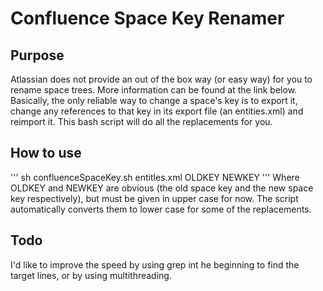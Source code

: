 # Confluence Space Key Renamer 
## Purpose
Atlassian does not provide an out of the box way (or easy way) for you to rename space trees. More information can be found at the link below. Basically, the only reliable way to change a space's key is to export it, change any references to that key in its export file (an entities.xml) and reimport it. This bash script will do all the replacements for you.
## How to use 
'''
sh confluenceSpaceKey.sh entitles.xml OLDKEY NEWKEY 
'''
Where OLDKEY and NEWKEY are obvious (the old space key and the new space key respectively), but must be given in upper case for now. The script automatically converts them to lower case for some of the replacements. 
## Todo
I'd like to improve the speed by using grep int he beginning to find the target lines, or by using multithreading. 
